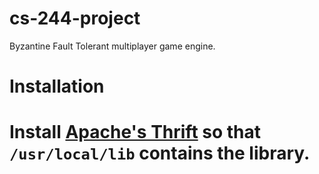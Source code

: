 cs-244-project
==============

Byzantine Fault Tolerant multiplayer game engine.

Installation
============

# Install [Apache's Thrift](https://thrift.apache.org/) so that `/usr/local/lib` contains the library.

